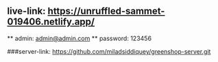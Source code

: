 ## live-link: https://unruffled-sammet-019406.netlify.app/
** admin: admin@admin.com 
** password: 123456

###server-link: https://github.com/miladsiddiquey/greenshop-server.git
